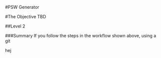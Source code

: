 #PSW Generator

#The Objective
TBD

##Level 2

###Summary
If you follow the steps in the workflow shown above, using a git


hej
